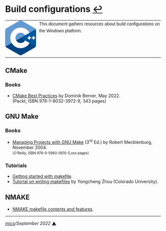 # <span id="top">Build configurations</span> <span style="size:20%;"><a href="README.md">↩</a></span>

<table style="font-family:Helvetica,Arial;font-size:14px;line-height:1.6;">
  <tr>
  <td style="border:0;padding:0 10px 0 0;;min-width:100px;"><a href="https://isocpp.org/" rel="external"><img src="docs/images/cpp_logo.png" width="100" alt="ISO C++"/></a></td>
  <td style="border:0;padding:0;vertical-align:text-top;">This document gathers resources about build configurations on the Windows platform.
  </td>
  </tr>
</table>

## <span id="cmake_makefile">CMake</span>

### <span id="cmake_books">Books</span>

- [CMake Best Practices][cmake_berner] by Dominik Berner, May 2022.<br/><span>(Packt, ISBN 978-1-8032-3972-9, 343 pages)</span>

## <span id="gnu_makefile">GNU Make</span>

### <span id="gnu_books">Books</span>

- [Managing Projects with GNU Make][gnu_book_mecklenburg] (3<sup>rd</sup> Ed.) by Robert Mecklenburg, November 2004.<br/><span style="font-size:80%;">(O'Reilly, ISBN 978-0-5960-0610-5,xxx pages)</span>

### <span id="gnu_tutorials">Tutorials</span>

- [Getting started with makefile][gnu_riptutorial].
- [Tutorial on writing makefiles][gnu_zhou] by Yongcheng Zhou (Colorado University).

## <span id="nmake_makefile">NMAKE</span>

- [NMAKE makefile contents and features][nmake_microsoft].

***

*[mics](https://lampwww.epfl.ch/~michelou/)/September 2022* [**&#9650;**](#top)
<span id="bottom">&nbsp;</span>

<!-- link refs -->

[cmake_berner]: https://www.packtpub.com/product/cmake-best-practices/9781803239729
[gnu_book_mecklenburg]: https://www.oreilly.com/library/view/managing-projects-with/0596006101/
[gnu_riptutorial]: https://riptutorial.com/makefile
[gnu_zhou]: https://www.math.colostate.edu/~yzhou/computer/writemakefile.html
[nmake_microsoft]: https://docs.microsoft.com/en-us/cpp/build/reference/contents-of-a-makefile
